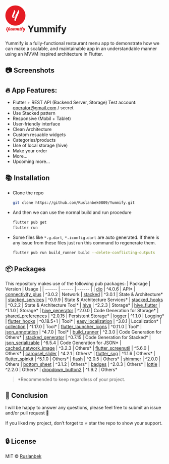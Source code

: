 # <img width="64" src="https://github.com/Ruslanbek0809/Yummify/blob/main/assets/logo.png?raw=true"> Yummify

Yummify is a fully-functional restaurant menu app to demonstrate how we can make a scalable, and maintainable app in an understandable manner using an MVVM inspired architecture in Flutter.

## :camera: Screenshots

## :fire: App Features:
* Flutter + REST API (Backend Server, Storage)
  Test account: operator@gmail.com / secret
* Use Stacked pattern
* Responsive (Mobil + Tablet)
* User-friendly interface
* Clean Architecture
* Custom resuable widgets
* Categories/products
* Use of local storage (hive)
* Make your order
* More...
* Upcoming more...

## :books: Installation

- Clone the repo
  ```sh
  git clone https://github.com/Ruslanbek0809/Yummify.git
  ```
- And then we can use the normal build and run procedure
  ```sh
  flutter pub get
  flutter run
  ```
- Some files like `*.g.dart`, `*.iconfig.dart` are auto generated. If there is any issue from these files just run this command to regenerate them.
  ```sh
  flutter pub run build_runner build --delete-conflicting-outputs
  ```

## :package: Packages
This repository makes use of the following pub packages:
| Package | Version | Usage |
| ------ | ------ | ------ |
| [dio](https://pub.dev/packages/dio/versions/4.0.6) | ^4.0.6 | API*
| [connectivity_plus](https://pub.dev/packages/connectivity_plus/versions/3.0.2) | ^3.0.2 | Network
| [stacked](https://pub.dev/packages/stacked/versions/3.0.1) | ^3.0.1 | State & Architecture*
| [stacked_services](https://pub.dev/packages/stacked_services/versions/0.9.9) | ^0.9.9 | State & Architecture Services* 
| [stacked_hooks](https://pub.dev/packages/stacked_hooks/versions/0.2.2) | ^0.2.2 | State & Architecture Tool* 
| [hive](https://pub.dev/packages/hive/versions/2.2.3) | ^2.2.3 | Storage*
| [hive_flutter](https://pub.dev/packages/hive_flutter/versions/1.1.0) | ^1.1.0 | Storage*
| [hive_generator](https://pub.dev/packages/hive_generator/versions/2.0.0) | ^2.0.0 | Code Generation for Storage*
| [shared_preferences](https://pub.dev/packages/shared_preferences/versions/2.0.15) | ^2.0.15 | Persistent Storage*
| [logger](https://pub.dev/packages/logger/versions/1.1.0) | ^1.1.0 | Logging*
| [flutter_hooks](https://pub.dev/packages/flutter_hooks/versions/0.18.5+1) | ^0.18.5+1 | Tool*
| [easy_localization](https://pub.dev/packages/easy_localization/versions/3.0.1) | ^3.0.1 | Localization*
| [collection](https://pub.dev/packages/collection/versions/1.17.0) | ^1.17.0 | Tool*
| [flutter_launcher_icons](https://pub.dev/packages/flutter_launcher_icons/versions/0.11.0) | ^0.11.0 | Tool*
| [json_annotation](https://pub.dev/packages/json_annotation/versions/4.7.0) | ^4.7.0 | Tool*
| [build_runner](https://pub.dev/packages/build_runner/versions/2.3.0) | ^2.3.0 | Code Generation for Others*
| [stacked_generator](https://pub.dev/packages/stacked_generator/versions/0.7.15) | ^0.7.15 | Code Generation for Stacked*
| [json_serializable](https://pub.dev/packages/json_serializable/versions/6.5.4) | ^6.5.4 | Code Generation for JSON*
| [cached_network_image](https://pub.dev/packages/cached_network_image/versions/3.2.3) | ^3.2.3 | Others*
| [flutter_screenutil](https://pub.dev/packages/flutter_screenutil/versions/5.6.0) | ^5.6.0 | Others*
| [carousel_slider](https://pub.dev/packages/carousel_slider/versions/4.2.1) | ^4.2.1 | Others*
| [flutter_svg](https://pub.dev/packages/flutter_svg/versions/1.1.6) | ^1.1.6 | Others*
| [flutter_spinkit](https://pub.dev/packages/flutter_spinkit/versions/5.1.0) | ^5.1.0 | Others*
| [flash](https://pub.dev/packages/flash/versions/2.0.5) | ^2.0.5 | Others*
| [shimmer](https://pub.dev/packages/shimmer/versions/2.0.0) | ^2.0.0 | Others
| [bottom_sheet](httpshttps://pub.dev/packages/bottom_sheet/versions/3.1.2) | ^3.1.2 | Others*
| [badges](https://pub.dev/packages/badges/versions/2.0.3) | ^2.0.3 | Others*
| [lottie](https://pub.dev/packages/lottie/versions/2.2.0) | ^2.2.0 | Others*
| [dropdown_button2](https://pub.dev/packages/dropdown_button2/versions/1.9.2) | ^1.9.2 | Others*

> *Recommended to keep regardless of your project.

## :star2: Conclusion
I will be happy to answer any questions, please feel free to submit an issue and/or pull request 🙂

If you liked my project, don’t forget to ⭐ star the repo to show your support.

## :lock: License
MIT © [Ruslanbek](https://github.com/Ruslanbek0809)
